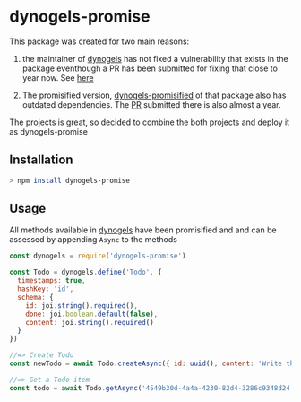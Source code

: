 # dynogels-promise

This package was created for two main reasons:

1. the maintainer of [dynogels](https://github.com/clarkie/dynogels) has not fixed a vulnerability that exists in the package eventhough a PR has been submitted for fixing that close to year now. See [here](https://github.com/clarkie/dynogels/pull/155)

2. The promisified version, [dynogels-promisified](https://github.com/andrewoh531/dynogels-promisified) of that package also has outdated dependencies. The [PR](https://github.com/andrewoh531/dynogels-promisified/pull/5) submitted there is also almost a year.

The projects is great, so decided to combine the both projects and deploy it as dynogels-promise



## Installation

```sh
> npm install dynogels-promise
```


## Usage

All methods available in [dynogels](https://github.com/clarke/dynogels) have been promisified and and can be assessed by appending `Async` to the methods

```javascript
const dynogels = require('dynogels-promise')

const Todo = dynogels.define('Todo', {
  timestamps: true,
  hashKey: 'id',
  schema: {
    id: joi.string().required(),
    done: joi.boolean.default(false),
    content: joi.string().required()
  }
})

//=> Create Todo
const newTodo = await Todo.createAsync({ id: uuid(), content: 'Write this doc' })

//=> Get a Todo item
const todo = await Todo.getAsync('4549b30d-4a4a-4230-82d4-3286c9348d24')
```
